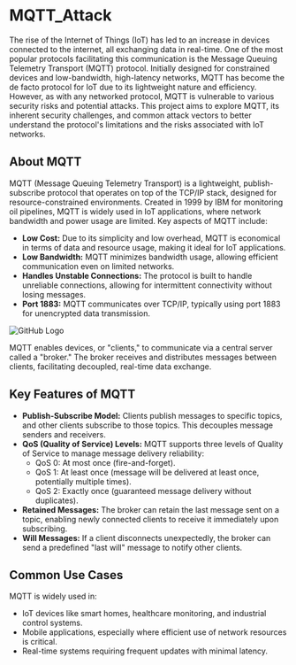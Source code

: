 # MQTT_Attack
The rise of the Internet of Things (IoT) has led to an increase in devices connected to the internet, all exchanging data in real-time. One of the most popular protocols facilitating this communication is the Message Queuing Telemetry Transport (MQTT) protocol. Initially designed for constrained devices and low-bandwidth, high-latency networks, MQTT has become the de facto protocol for IoT due to its lightweight nature and efficiency. However, as with any networked protocol, MQTT is vulnerable to various security risks and potential attacks. This project aims to explore MQTT, its inherent security challenges, and common attack vectors to better understand the protocol's limitations and the risks associated with IoT networks.

## About MQTT
MQTT (Message Queuing Telemetry Transport) is a lightweight, publish-subscribe protocol that operates on top of the TCP/IP stack, designed for resource-constrained environments. Created in 1999 by IBM for monitoring oil pipelines, MQTT is widely used in IoT applications, where network bandwidth and power usage are limited. Key aspects of MQTT include:

- **Low Cost:** Due to its simplicity and low overhead, MQTT is economical in terms of data and resource usage, making it ideal for IoT applications.
- **Low Bandwidth:** MQTT minimizes bandwidth usage, allowing efficient communication even on limited networks.
- **Handles Unstable Connections:** The protocol is built to handle unreliable connections, allowing for intermittent connectivity without losing messages.
- **Port 1883:** MQTT communicates over TCP/IP, typically using port 1883 for unencrypted data transmission.

![GitHub Logo](https://github.githubassets.com/images/modules/logos_page/GitHub-Mark.png)

MQTT enables devices, or "clients," to communicate via a central server called a "broker." The broker receives and distributes messages between clients, facilitating decoupled, real-time data exchange.

## Key Features of MQTT

- **Publish-Subscribe Model:** Clients publish messages to specific topics, and other clients subscribe to those topics. This decouples message senders and receivers.
- **QoS (Quality of Service) Levels:** MQTT supports three levels of Quality of Service to manage message delivery reliability:
  - QoS 0: At most once (fire-and-forget).
  - QoS 1: At least once (message will be delivered at least once, potentially multiple times).
  - QoS 2: Exactly once (guaranteed message delivery without duplicates).
- **Retained Messages:** The broker can retain the last message sent on a topic, enabling newly connected clients to receive it immediately upon subscribing.
- **Will Messages:** If a client disconnects unexpectedly, the broker can send a predefined "last will" message to notify other clients.

## Common Use Cases
MQTT is widely used in:
- IoT devices like smart homes, healthcare monitoring, and industrial control systems.
- Mobile applications, especially where efficient use of network resources is critical.
- Real-time systems requiring frequent updates with minimal latency.

